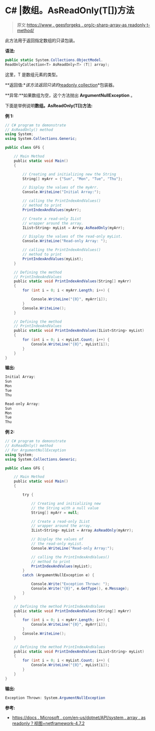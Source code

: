 # C# |数组。AsReadOnly(T[])方法

> 原文:[https://www . geesforgeks . org/c-sharp-array-as readonly t-method/](https://www.geeksforgeeks.org/c-sharp-array-asreadonlyt-method/)

此方法用于返回指定数组的只读包装。

**语法:**

```cs
public static System.Collections.ObjectModel.
ReadOnlyCollection<T> AsReadOnly<T> (T[] array);
```

这里，T 是数组元素的类型。

**返回值:**该方法返回只读的*[readonly collection<T>](https://docs.microsoft.com/en-us/dotnet/api/system.collections.objectmodel.readonlycollection-1?view=netframework-4.7.2)*包装器。

**异常:**如果数组为空，这个方法抛出 **ArgumentNullException** 。

下面是举例说明**数组。AsReadOnly(T[])方法:**

**例 1:**

```cs
// C# program to demonstrate
// AsReadOnly() method
using System;
using System.Collections.Generic;

public class GFG {

    // Main Method
    public static void Main()
    {

        // Creating and initializing new the String
        String[] myArr = {"Sun", "Mon", "Tue", "Thu"};

        // Display the values of the myArr.
        Console.WriteLine("Initial Array:");

        // calling the PrintIndexAndValues() 
        // method to print
        PrintIndexAndValues(myArr);

        // Create a read-only IList 
        // wrapper around the array.
        IList<String> myList = Array.AsReadOnly(myArr);

        // Display the values of the read-only myList.
        Console.WriteLine("Read-only Array: ");

        // calling the PrintIndexAndValues() 
        // method to print
        PrintIndexAndValues(myList);
    }

    // Defining the method 
    // PrintIndexAndValues
    public static void PrintIndexAndValues(String[] myArr)
    {
        for (int i = 0; i < myArr.Length; i++) {

            Console.WriteLine("{0}", myArr[i]);
        }
        Console.WriteLine();
    }

    // Defining the method 
    // PrintIndexAndValues 
    public static void PrintIndexAndValues(IList<String> myList)
    {
        for (int i = 0; i < myList.Count; i++) {
            Console.WriteLine("{0}", myList[i]);
        }
    }
}
```

**输出:**

```cs
Initial Array:
Sun
Mon
Tue
Thu

Read-only Array: 
Sun
Mon
Tue
Thu

```

**例 2:**

```cs
// C# program to demonstrate
// AsReadOnly() method
// For ArgumentNullException
using System;
using System.Collections.Generic;

public class GFG {

    // Main Method
    public static void Main()
    {

        try {

            // Creating and initializing new
            // the String with a null value
            String[] myArr = null;

            // Create a read-only IList 
            // wrapper around the array.
            IList<String> myList = Array.AsReadOnly(myArr);

            // Display the values of 
            // the read-only myList.
            Console.WriteLine("Read-only Array:");

            // calling the PrintIndexAndValues()
            // method to print
            PrintIndexAndValues(myList);
        }
        catch (ArgumentNullException e) {

            Console.Write("Exception Thrown: ");
            Console.Write("{0}", e.GetType(), e.Message);
        }
    }

    // Defining the method PrintIndexAndValues 
    public static void PrintIndexAndValues(String[] myArr)
    {
        for (int i = 0; i < myArr.Length; i++) {
            Console.WriteLine("{0}", myArr[i]);
        }
        Console.WriteLine();
    }

    // Defining the method PrintIndexAndValues 
    public static void PrintIndexAndValues(IList<String> myList)
    {
        for (int i = 0; i < myList.Count; i++) {
            Console.WriteLine("{0}", myList[i]);
        }
    }
}
```

**输出:**

```cs
Exception Thrown: System.ArgumentNullException

```

**参考:**

*   [https://docs . Microsoft . com/en-us/dotnet/API/system . array . as readonly？视图=netframework-4.7.2](https://docs.microsoft.com/en-us/dotnet/api/system.array.asreadonly?view=netframework-4.7.2)